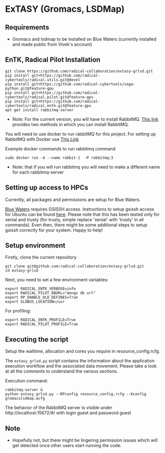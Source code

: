 # ExTASY (Gromacs, LSDMap)
 

## Requirements

* Gromacs and lsdmap to be installed on Blue Waters (currently installed
and made public from Vivek's account)

## EnTK, Radical Pilot Installation

```
git clone https://github.com/radical-collaboration/extasy-grlsd.git
pip install git+https://github.com/radical-cybertools/radical.utils.git@devel
pip install git+https://github.com/radical-cybertools/saga-python.git@feature-gpu
pip install git+https://github.com/radical-cybertools/radical.pilot.git@feature-gpu
pip install git+https://github.com/radical-cybertools/radical.entk.git@feature-gpu
apt-get install rabbitmq-server
```

* Note: For the current version, you will have to install RabbitMQ. 
[This link](http://radicalentk-06.readthedocs.io/en/arch-v0.6/install.html) provides two methods in which
you can install RabbitMQ.

You will need to use docker to run rabbitMQ for this project.
For setting up RabbitMQ with Docker use [This Link](http://radicalentk-06.readthedocs.io/en/arch-v0.6/install.html)

Example docker commands to run rabbitmq command 

```
sudo docker run -d --name rabbit-1  -P rabbitmq:3
```
* Note: that if you will run rabbitmq you will need to make a different name for each rabbitmq-server 

## Setting up access to HPCs

Currently, all packages and permissions are setup for Blue Waters.

[Blue Waters](https://bluewaters.ncsa.illinois.edu/user-guide)
requires GSISSH access. Instructions to setup gsissh access for Ubuntu can be 
found [here](https://github.com/vivek-bala/docs/blob/master/misc/gsissh_setup_stampede_ubuntu_xenial.sh/).
Please note that this has been tested only for xenial and trusty (for trusty, 
simple replace 'xenial' with 'trusty' in all commands). Even then, there might 
be some additional steps to setup gsissh correctly for your system. Happy to 
help!


## Setup environment

Firstly, clone the current repository

```
git clone git@github.com:radical-collaboration/extasy-grlsd.git
cd extasy-grlsd
```

Next, you need to set a few environment variables:
```
export RADICAL_ENTK_VERBOSE=info
export RADICAL_PILOT_DBURL="mongo db url"
export RP_ENABLE_OLD_DEFINES=True
export GLOBUS_LOCATION=/usr
```
For profiling:
```
export RADICAL_ENTK_PROFILE=True
export RADICAL_PILOT_PROFILE=True
```

## Executing the script

Setup the walltime, allocation and cores you require in resource_config.rcfg.


The ```extasy_grlsd.py``` script contains the information about the application 
execution workflow and the associated data movement. Please take a look at all 
the comments to understand the various sections.

Execution command: 

```
rabbitmq-server &
python extasy_grlsd.py --RPconfig resource_config.rcfg --Kconfig gromacslsdmap.wcfg
```

The behavior of the RabbitMQ server is visible under http://localhost:15672/#/ with login guest and password guest

## Note

* Hopefully not, but there might be lingering permission issues which will get 
detected once other users start running the code.
